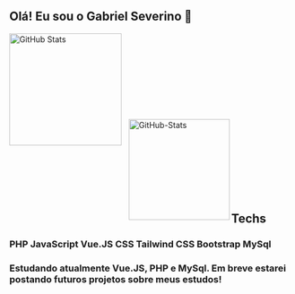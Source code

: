 
## Olá! Eu sou o Gabriel Severino 👋

<img 
    align="left" 
    alt="GitHub Stats" 
    height="200" 
    style="padding-right: 10px;" 
    src="https://github-readme-stats.vercel.app/api?username=gabrielfsev&show_icons=true&theme=dark&include_all_commits=true&locale=pt-br" 
  />
<br><br><br><br><br><br><br><br><br>
<img 
      align="left" 
      alt="GitHub-Stats" 
      height="180" 
      src="https://github-readme-stats.vercel.app/api/top-langs/?username=gabrielfsev&theme=dark&layout=compact&custom_title=Tecnologias&langs_count=9" 
  />
<br><br><br><br><br><br><br><br>
## Techs
### PHP JavaScript Vue.JS CSS Tailwind CSS Bootstrap MySql

### Estudando atualmente Vue.JS, PHP e MySql. Em breve estarei postando futuros projetos sobre meus estudos!
